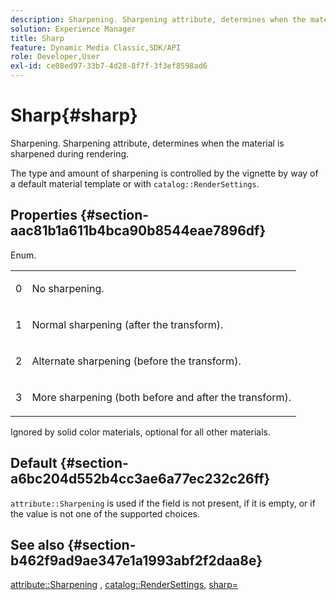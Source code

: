 ```yaml
---
description: Sharpening. Sharpening attribute, determines when the material is sharpened during rendering.
solution: Experience Manager
title: Sharp
feature: Dynamic Media Classic,SDK/API
role: Developer,User
exl-id: ce08ed97-33b7-4d28-8f7f-3f3ef8598ad6
---
```

# Sharp{#sharp}

Sharpening. Sharpening attribute, determines when the material is sharpened during rendering.

The type and amount of sharpening is controlled by the vignette by way of a default material template or with `catalog::RenderSettings`.

## Properties {#section-aac81b1a611b4bca90b8544eae7896df}

Enum.

<table id="simpletable_D52B41A39E4E4E54A06821B9D689DB30"> 
 <tr class="strow"> 
  <td class="stentry"> <p>0 </p></td> 
  <td class="stentry"> <p>No sharpening. </p></td> 
 </tr> 
 <tr class="strow"> 
  <td class="stentry"> <p>1 </p></td> 
  <td class="stentry"> <p>Normal sharpening (after the transform). </p></td> 
 </tr> 
 <tr class="strow"> 
  <td class="stentry"> <p>2 </p></td> 
  <td class="stentry"> <p>Alternate sharpening (before the transform). </p></td> 
 </tr> 
 <tr class="strow"> 
  <td class="stentry"> <p>3 </p></td> 
  <td class="stentry"> <p>More sharpening (both before and after the transform). </p></td> 
 </tr> 
</table>

Ignored by solid color materials, optional for all other materials.

## Default {#section-a6bc204d552b4cc3ae6a77ec232c26ff}

`attribute::Sharpening` is used if the field is not present, if it is empty, or if the value is not one of the supported choices.

## See also {#section-b462f9ad9ae347e1a1993abf2f2daa8e}

[attribute::Sharpening](../../../../../ir-api/material-cat/image-rendering-api-ref/c-ir-material-catalog/c-ir-attributes-reference/r-ir-cat-sharp.md#reference-c706450cf95347f98f86c696f9167297) , [catalog::RenderSettings](../../../../../ir-api/material-cat/image-rendering-api-ref/c-ir-material-catalog/c-ir-attributes-reference/r-ir-rendersettings.md#reference-f3ae5e18095d40b2a8edef957dd82fbd), [sharp=](../../../../../ir-api/http-protocol/image-rendering-api-ref/c-ir-http-protocol-ref/c-ir-http-protocol-command-reference/r-ir-http-sharp.md#reference-acdd87f6b5de4e3a85e5d3c03022a35a)
